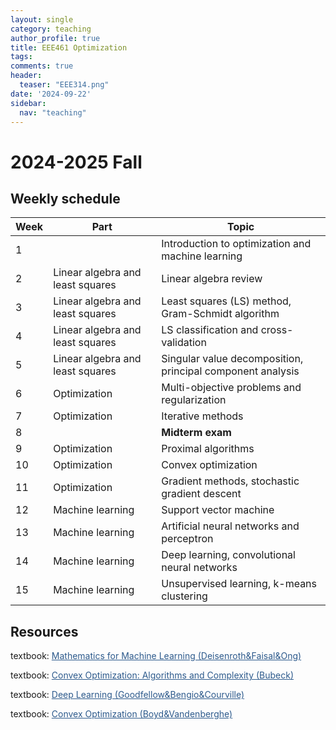 ```yaml
---
layout: single
category: teaching
author_profile: true
title: EEE461 Optimization
tags: 
comments: true
header:
  teaser: "EEE314.png"
date: '2024-09-22'
sidebar:
  nav: "teaching"
---
```


# 2024-2025 Fall

## Weekly schedule

| Week | Part | Topic |
| ------------- | ------------- | ------------- |
| 1 |  | Introduction to optimization and machine learning |
| 2 | Linear algebra and least squares | Linear algebra review |
| 3 | Linear algebra and least squares | Least squares (LS) method, Gram-Schmidt algorithm |
| 4 | Linear algebra and least squares | LS classification and cross-validation |
| 5 | Linear algebra and least squares | Singular value decomposition, principal component analysis |
| 6 | Optimization | Multi-objective problems and regularization |
| 7 | Optimization | Iterative methods |
| 8 |  | **Midterm exam** |
| 9 | Optimization | Proximal algorithms |
| 10 | Optimization | Convex optimization |
| 11 | Optimization | Gradient methods, stochastic gradient descent |
| 12 | Machine learning | Support vector machine |
| 13 | Machine learning | Artificial neural networks and perceptron |
| 14 | Machine learning | Deep learning, convolutional neural networks |
| 15 | Machine learning | Unsupervised learning, k-means clustering |

## Resources

textbook: <a href="https://mml-book.github.io/book/mml-book.pdf" style="color: #2d5a8c">Mathematics for Machine Learning (Deisenroth&Faisal&Ong)</a>

textbook: <a href="https://arxiv.org/pdf/1405.4980" style="color: #2d5a8c">Convex Optimization: Algorithms and Complexity (Bubeck)</a>

textbook: <a href="https://www.deeplearningbook.org/" style="color: #2d5a8c">Deep Learning (Goodfellow&Bengio&Courville)</a>

textbook: <a href="https://web.stanford.edu/~boyd/cvxbook/bv_cvxbook.pdf" style="color: #2d5a8c">Convex Optimization (Boyd&Vandenberghe)</a>
